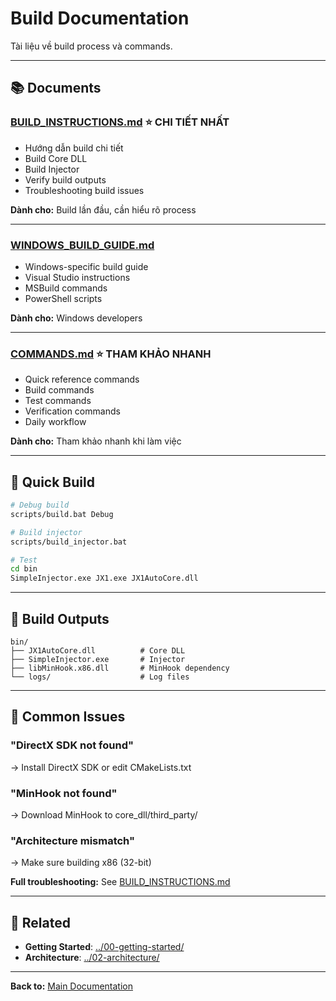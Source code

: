 # Build Documentation

Tài liệu về build process và commands.

---

## 📚 Documents

### [BUILD_INSTRUCTIONS.md](BUILD_INSTRUCTIONS.md) ⭐ CHI TIẾT NHẤT
- Hướng dẫn build chi tiết
- Build Core DLL
- Build Injector
- Verify build outputs
- Troubleshooting build issues

**Dành cho:** Build lần đầu, cần hiểu rõ process

---

### [WINDOWS_BUILD_GUIDE.md](WINDOWS_BUILD_GUIDE.md)
- Windows-specific build guide
- Visual Studio instructions
- MSBuild commands
- PowerShell scripts

**Dành cho:** Windows developers

---

### [COMMANDS.md](COMMANDS.md) ⭐ THAM KHẢO NHANH
- Quick reference commands
- Build commands
- Test commands
- Verification commands
- Daily workflow

**Dành cho:** Tham khảo nhanh khi làm việc

---

## 🚀 Quick Build

```bash
# Debug build
scripts/build.bat Debug

# Build injector
scripts/build_injector.bat

# Test
cd bin
SimpleInjector.exe JX1.exe JX1AutoCore.dll
```

---

## 📁 Build Outputs

```
bin/
├── JX1AutoCore.dll          # Core DLL
├── SimpleInjector.exe       # Injector
├── libMinHook.x86.dll       # MinHook dependency
└── logs/                    # Log files
```

---

## 🐛 Common Issues

### "DirectX SDK not found"
→ Install DirectX SDK or edit CMakeLists.txt

### "MinHook not found"
→ Download MinHook to core_dll/third_party/

### "Architecture mismatch"
→ Make sure building x86 (32-bit)

**Full troubleshooting:** See [BUILD_INSTRUCTIONS.md](BUILD_INSTRUCTIONS.md)

---

## 🔗 Related

- **Getting Started**: [../00-getting-started/](../00-getting-started/)
- **Architecture**: [../02-architecture/](../02-architecture/)

---

**Back to:** [Main Documentation](../)
